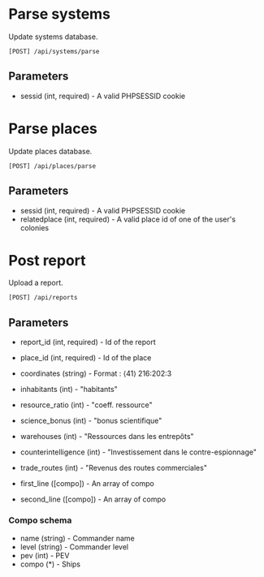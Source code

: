 Parse systems
=============

Update systems database.

```
[POST] /api/systems/parse
```

Parameters
----------

* sessid (int, required) - A valid PHPSESSID cookie

Parse places
============

Update places database.

```
[POST] /api/places/parse
```

Parameters
----------

* sessid (int, required) - A valid PHPSESSID cookie
* relatedplace (int, required) - A valid place id of one of the user's colonies

Post report
===========

Upload a report.

```
[POST] /api/reports
```

Parameters
----------

* report_id (int, required) - Id of the report
* place_id (int, required) - Id of the place

* coordinates (string) - Format : ⟨41⟩ 216:202:3
* inhabitants (int) - "habitants"
* resource_ratio (int) - "coeff. ressource"
* science_bonus (int) - "bonus scientifique"

* warehouses (int) - "Ressources dans les entrepôts"
* counterintelligence (int) - "Investissement dans le contre-espionnage"
* trade_routes (int) - "Revenus des routes commerciales"

* first_line ([compo]) - An array of compo
* second_line ([compo]) - An array of compo

### Compo schema

* name (string) - Commander name
* level (string) - Commander level
* pev (int) - PEV
* compo (*) - Ships